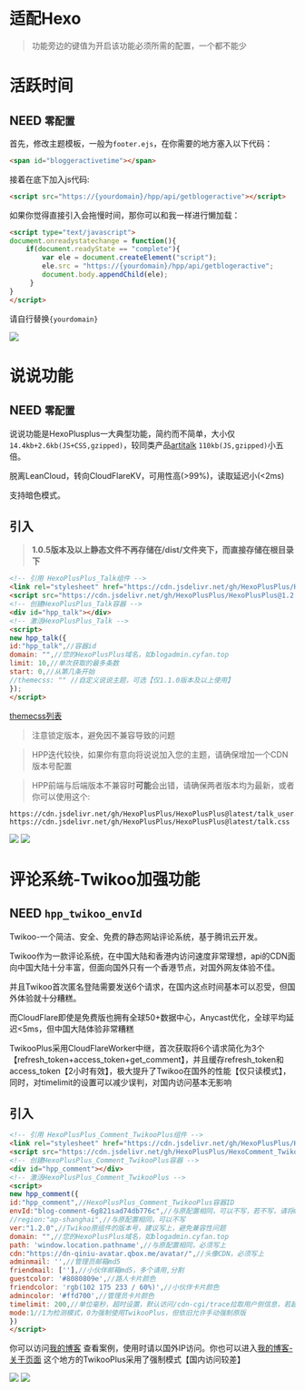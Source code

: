 # 适配Hexo

> 功能旁边的键值为开启该功能必须所需的配置，一个都不能少

# 活跃时间 

## NEED `零配置`

首先，修改主题模板，一般为`footer.ejs`，在你需要的地方塞入以下代码：

```html
<span id="bloggeractivetime"></span>
```

接着在底下加入js代码:

```html
<script src="https://{yourdomain}/hpp/api/getblogeractive"></script>
```

如果你觉得直接引入会拖慢时间，那你可以和我一样进行懒加载：

```html
<script type="text/javascript">
document.onreadystatechange = function(){
    if(document.readyState == "complete"){
        var ele = document.createElement("script");
        ele.src = "https://{yourdomain}/hpp/api/getblogeractive";
        document.body.appendChild(ele);
     }
}
</script>
```

请自行替换`{yourdomain}`

![](https://cdn.jsdelivr.net/gh/HexoPlusPlus/CDN@master/doc_img/b_8.png)

# 说说功能 

## NEED `零配置`

说说功能是HexoPlusplus一大典型功能，简约而不简单，大小仅`14.4kb+2.6kb(JS+CSS,gzipped)`，较同类产品[artitalk](https://artitalk.js.org/) `110kb(JS,gzipped)`小五倍。

脱离LeanCloud，转向CloudFlareKV，可用性高(>99%)，读取延迟小(<2ms)

支持暗色模式。

## 引入

> **1.0.5版本及以上静态文件不再存储在/dist/文件夹下，而直接存储在根目录下**

```html
<!-- 引用 HexoPlusPlus_Talk组件 -->
<link rel="stylesheet" href="https://cdn.jsdelivr.net/gh/HexoPlusPlus/HexoPlusPlus@1.2.0/talk.css" /> 
<script src="https://cdn.jsdelivr.net/gh/HexoPlusPlus/HexoPlusPlus@1.2.0/talk_user.js"></script>
<!-- 创建HexoPlusPlus_Talk容器 -->
<div id="hpp_talk"></div>
<!-- 激活HexoPlusPlus_Talk -->
<script>
new hpp_talk({
id:"hpp_talk",//容器id
domain: "",//您的HexoPlusPlus域名，如blogadmin.cyfan.top
limit: 10,//单次获取的最多条数
start: 0,//从第几条开始
//themecss: "" //自定义说说主题，可选【仅1.1.0版本及以上使用】
});
</script>
```

[themecss列表](/use/plug)

> 注意锁定版本，避免因不兼容导致的问题

> HPP迭代较快，如果你有意向将说说加入您的主题，请确保增加一个CDN版本号配置

> HPP前端与后端版本不兼容时**可能**会出错，请确保两者版本均为最新，或者你可以使用这个:

```url
https://cdn.jsdelivr.net/gh/HexoPlusPlus/HexoPlusPlus@latest/talk_user.js
https://cdn.jsdelivr.net/gh/HexoPlusPlus/HexoPlusPlus@latest/talk.css
```

![](https://cdn.jsdelivr.net/gh/HexoPlusPlus/CDN@master/doc_img/b_9.png)
![](https://cdn.jsdelivr.net/gh/HexoPlusPlus/CDN@master/doc_img/b_10.png)

# 评论系统-Twikoo加强功能 

## NEED `hpp_twikoo_envId`

Twikoo-一个简洁、安全、免费的静态网站评论系统，基于腾讯云开发。

Twikoo作为一款评论系统，在中国大陆和香港内访问速度非常理想，api的CDN面向中国大陆十分丰富，但面向国外只有一个香港节点，对国外网友体验不佳。

并且Twikoo首次匿名登陆需要发送6个请求，在国内这点时间基本可以忍受，但国外体验就十分糟糕。

而CloudFlare即使是免费版也拥有全球50+数据中心，Anycast优化，全球平均延迟<5ms，但中国大陆体验非常糟糕

TwikooPlus采用CloudFlareWorker中继，首次获取将6个请求简化为3个【refresh_token+access_token+get_comment】，并且缓存refresh_token和access_token【2小时有效】，极大提升了Twikoo在国外的性能【仅只读模式】，同时，对timelimit的设置可以减少误判，对国内访问基本无影响

## 引入


```html
<!-- 引用 HexoPlusPlus_Comment_TwikooPlus组件 -->
<link rel="stylesheet" href="https://cdn.jsdelivr.net/gh/HexoPlusPlus/HexoComment_TwikooPlus@main/dist/comment.css" /> 
<script src="https://cdn.jsdelivr.net/gh/HexoPlusPlus/HexoComment_TwikooPlus@main/dist/comment.js"></script>
<!-- 创建HexoPlusPlus_Comment_TwikooPlus容器 -->
<div id="hpp_comment"></div>
<!-- 激活HexoPlusPlus_Comment_TwikooPlus -->
<script>
new hpp_comment({
id:"hpp_comment",//HexoPlusPlus_Comment_TwikooPlus容器ID
envId:"blog-comment-6g821sad74db776c",//与原配置相同，可以不写，若不写，请将mode改为0
//region:"ap-shanghai",//与原配置相同，可以不写
ver:"1.2.0",//Twikoo原组件的版本号，建议写上，避免兼容性问题
domain: "",//您的HexoPlusPlus域名，如blogadmin.cyfan.top
path: 'window.location.pathname',//与原配置相同，必须写上
cdn:"https://dn-qiniu-avatar.qbox.me/avatar/",//头像CDN，必须写上
adminmail: '',//管理员邮箱md5
friendmail: [''],//小伙伴邮箱md5，多个请用,分割
guestcolor: '#8080809e',//路人卡片颜色
friendcolor: 'rgb(102 175 233 / 60%)',//小伙伴卡片颜色
admincolor: '#ffd700',//管理员卡片颜色
timelimit: 200,//单位毫秒，超时设置，默认访问/cdn-cgi/trace拉取用户侧信息，若超过timelimit/位置是CN【中国大陆】/位置是HK【中国香港】则使用Twikoo原生，否则使用TwikooPlus中继
mode:1//1为检测模式，0为强制使用TwikooPlus，但依旧允许手动强制原版
})
</script>
```

你可以访问[我的博客](https://blog.cyfan.top/com/) 查看案例，使用时请以国外IP访问。你也可以进入[我的博客-关于页面](https://blog.cyfan.top/about/) 这个地方的TwikooPlus采用了强制模式【国内访问较差】 

![](https://cdn.jsdelivr.net/gh/HexoPlusPlus/CDN@master/doc_img/b_11.png)
![](https://cdn.jsdelivr.net/gh/HexoPlusPlus/CDN@master/doc_img/b_12.png)

